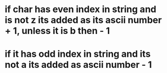 # if char has even index in string and is not z its added as its ascii number + 1, unless it is b then - 1
# if it has odd index in string and its not a its added as ascii number - 1